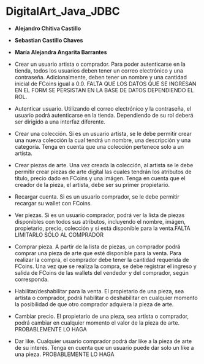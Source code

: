# DigitalArt_Java_JDBC
* **Alejandro Chitiva Castillo**
* **Sebastian Castillo Chaves**
* **María Alejandra Angarita Barrantes**

* Crear un usuario artista o comprador. Para poder autenticarse en la tienda, todos los usuarios deben tener un correo electrónico y una contraseña. Adicionalmente, deben tener un nombre y una cantidad inicial de FCoins igual a 0.0. FALTA QUE LOS DATOS QUE SE INGRESAN EN EL FORM SE PERSISTAN EN LA BASE DE DATOS DEPENDIENDO EL ROL.

* Autenticar usuario. Utilizando el correo electrónico y la contraseña, el usuario podrá autenticarse en la tienda. Dependiendo de su rol deberá ser dirigido a una interfaz diferente.

* Crear una colección. Si es un usuario artista, se le debe permitir crear una nueva colección la cual tendrá un nombre, una descripción y una categoría. Tenga en cuenta que una colección pertenece solo a un artista. 

* Crear piezas de arte. Una vez creada la colección, al artista se le debe permitir crear piezas de arte digital las cuales tendrán los atributos de título, precio dado en FCoins y una imágen. Tenga en cuenta que el creador de la pieza, el artista, debe ser su primer propietario.

* Recargar cuenta. Si es un usuario comprador, se le debe permitir recargar su wallet con FCoins.

* Ver piezas. Si es un usuario comprador, podrá ver la lista de piezas disponibles con todos sus atributos, incluyendo el nombre, imágen, propietario, precio, colección y si está disponible para la venta.FALTA LIMITARLO SÓLO AL COMPRADOR

* Comprar pieza. A partir de la lista de piezas, un comprador podrá comprar una pieza de arte que esté disponible para la venta. Para realizar la compra, el comprador debe tener la cantidad requerida de FCoins. Una vez que se realiza la compra, se debe registrar el ingreso y salida de FCoins de las wallets del vendedor y del comprador, según corresponda. 

* Habilitar/deshabilitar para la venta. El propietario de una pieza, sea artista o comprador, podrá habilitar o deshabilitar en cualquier momento la posibilidad de que otro comprador adquiera la pieza de arte.

* Cambiar precio. El propietario de una pieza, sea artista o comprador, podrá cambiar en cualquier momento el valor de la pieza de arte. PROBABLEMENTE LO HAGA

* Dar like. Cualquier usuario comprador podrá dar like a la pieza de arte de su interés. Tenga en cuenta que un usuario puede dar solo un like a una pieza. PROBABLEMENTE LO HAGA



